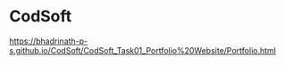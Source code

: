 # CodSoft

https://bhadrinath-p-s.github.io/CodSoft/CodSoft_Task01_Portfolio%20Website/Portfolio.html

